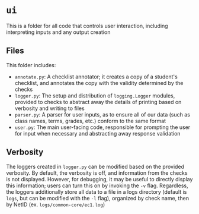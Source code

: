 # `ui`

This is a folder for all code that controls user interaction, including interpreting inputs and any output creation

## Files

This folder includes:
 - `annotate.py`: A checklist annotator; it creates a copy of a student's checklist, and annotates the copy with the validity determined by the checks
 - `logger.py`: The setup and distribution of `logging.Logger` modules, provided to checks to abstract away the details of printing based on verbosity and writing to files
 - `parser.py`: A parser for user inputs, as to ensure all of our data (such as class names, terms, grades, etc.) conform to the same format
 - `user.py`: The main user-facing code, responsible for prompting the user for input when necessary and abstracting away response validation

 ## Verbosity

The loggers created in `logger.py` can be modified based on the provided verbosity. By default, the verbosity is off, and information from the checks is not displayed.
However, for debugging, it may be useful to directly display this information; users can turn this on by invoking the `-v` flag. Regardless, the loggers additionally store
all data to a file in a logs directory (default is `logs`, but can be modified with the `-l` flag), organized by check name, then by NetID (ex. `logs/common-core/ec1.log`)